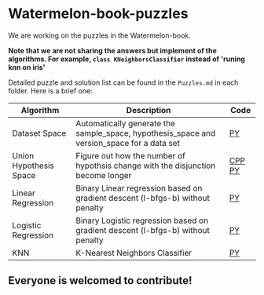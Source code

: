 # Watermelon-book-puzzles

We are working on the puzzles in the Watermelon-book.

**Note that we are not sharing the answers but implement of the algorithms. For example, `class KNeighborsClassifier` instead of 'runing knn on iris'**

Detailed puzzle and solution list can be found in the `Puzzles.md` in each folder. Here is a brief one:

|Algorithm|Description|Code|
|---|---|---|
|Dataset Space|Automatically generate the sample_space, hypothesis_space and version_space for a data set|[PY](./Chapter-01/DatasetSpace.py)|
|Union Hypothesis Space|Figure out how the number of hypothsis change with the disjunction become longer|[CPP](./Chapter-01/UnionHypothesisSpace.cpp) [PY](./Chapter-01/UnionHypothesisSpace.py)|
|Linear Regression|Binary Linear regression based on gradient descent (l-bfgs-b) without penalty|[PY](./Chapter-03/LinearRegression.py)
|Logistic Regression|Binary Logistic regression based on gradient descent (l-bfgs-b) without penalty|[PY](./Chapter-03/LogisticRegression.py)
|KNN| K-Nearest Neighbors Classifier |[PY](./Chapter-10/knn.py)


## Everyone is welcomed to contribute!

